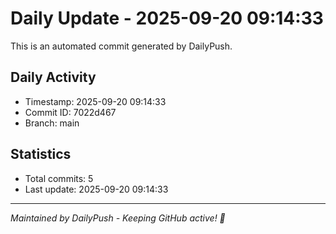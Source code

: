 # Daily Update - 2025-09-20 09:14:33

This is an automated commit generated by DailyPush.

## Daily Activity
- Timestamp: 2025-09-20 09:14:33
- Commit ID: 7022d467
- Branch: main

## Statistics
- Total commits: 5
- Last update: 2025-09-20 09:14:33

---
*Maintained by DailyPush - Keeping GitHub active! 🚀*

